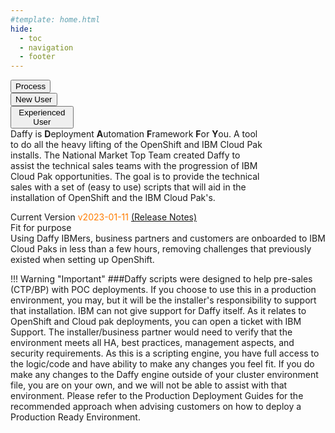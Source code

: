 ```yaml
---
#template: home.html
hide:
  - toc
  - navigation
  - footer
---
```

<script>
  document.title = "Daffy Home";
</script>
<style>
  [dir="ltr"] .md-sidebar--primary:not([hidden]) ~ .md-content > .md-content__inner { margin-left: 0;}

  :root >* {
    --md-default-bg-color: #161616; /* background */
    --md-primary-bg-color: #fff; /* Title bar text */
    --md-typeset-a-color: #aaa; /* Additional header text */
    --md-typeset-color: #fff; /* nav text normal */
    --md-accent-fg-color: #392fa4; /* text hover + highlight*/
    --md-default-fg-color--lighter: #33f; /* Nav scroll bar */
    --md-primary-bg-color--light: #fff; /* Search bar text */
    --md-default-fg-color: #fff; /* Search result box section header */
    --md-default-fg-color--light: #eee; /* Search box result text */

  }
  .mainPageLeftColumn {
        width: 20%;
  }
  .mainPageRightColumn {
        width: 80%;
  }
  div.md-source-file {color: black; margin-left: 1rem;}
</style>

<div class="home-hero" style="margin:0 !!important">
  <div class="home-hero-text">
    <h1 style="display: inline"></h1>
  </div>
  <div class="home-hero-image"></div>

  <div class=home-description>
    <div class='row'>
      <div class='mainPageLeftColumn'>
        <p align = "right">
        </p>
        <button onclick="location.href='Overview/Process/'" class="custom-btn btn-7"><span>Process</span></button>
        <button onclick="location.href='Deploying-OCP/Pre-Req/'" class="custom-btn btn-7"><span>New User</span></button>
        <button onclick="location.href='Deploying-OCP/'" class="custom-btn btn-7"><span>Experienced User</span></button>
      </div>
      <div class='mainPageRightColumn'>
        <p style="margin:0;">
          Daffy is <b>D</b>eployment <b>A</b>utomation <b>F</b>ramework <b>F</b>or <b>Y</b>ou. A tool to do all the heavy lifting of the OpenShift and IBM Cloud Pak installs. The National Market Top Team created Daffy to assist the technical sales teams with the progression of IBM Cloud Pak opportunities. The goal is to provide the technical sales with a set of (easy to use) scripts that will aid in the installation of OpenShift and the IBM Cloud Pak's.
        </p>
        </p>
        <p style="margin:0;">
          Current Version <font color="#FF7C00" >v2023-01-11 </font><a href="release">(Release Notes)</a></font>
        </p>
      </div>
    </div>
  </div>
  <div class='home-purpose'>
    <div class='row'>
      <div class='column'>
        Fit for purpose
      </div>
      <div class='column'>
        Using Daffy IBMers, business partners and customers are onboarded to IBM Cloud Paks in less than a few hours, removing challenges that previously existed when setting up OpenShift.
      </div>
    </div>
  </div>
</div>
<div class="dave-page" markdown='block'>
</div>

!!! Warning "Important"
    ###Daffy scripts were designed to help pre-sales (CTP/BP) with POC deployments. If you choose to use this in a production environment, you may, but it will be the installer's responsibility to support that installation. IBM can not give support for Daffy itself. As it relates to OpenShift and Cloud pak deployments, you can open a ticket with IBM Support. The installer/business partner would need to verify that the environment meets all HA, best practices, management aspects, and security requirements. As this is a scripting engine, you have full access to the logic/code and have ability to make any changes you feel fit. If you do make any changes to the Daffy engine outside of your cluster environment file, you are on your own, and we will not be able to assist with that environment. Please refer to the Production Deployment Guides for the recommended approach when advising customers on how to deploy a Production Ready Environment.
